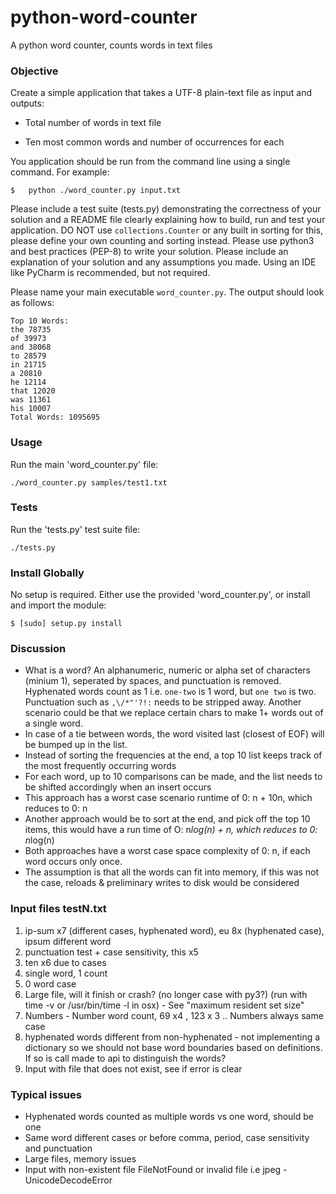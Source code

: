 # python-word-counter
A python word counter, counts words in text files


### Objective ###

Create a simple application that takes a UTF-8 plain-text file as input and outputs:

* Total number of words in text file

* Ten most common words and number of occurrences for each

You application should be run from the command line using a single command. For example:

    $	python ./word_counter.py input.txt

Please include a test suite (tests.py) demonstrating the correctness of your solution and a README file clearly explaining how to build, run and test your application. 
DO NOT use `collections.Counter` or any built in sorting for this, please define your own counting and sorting instead. Please use python3 and best practices (PEP-8) to write your solution. Please include an explanation of your solution and any assumptions you made. Using an IDE like PyCharm is recommended, but not required.

Please name your main executable `word_counter.py`. The output should look as follows:

    Top 10 Words:
    the 78735
    of 39973
    and 38068
    to 28579
    in 21715
    a 20810
    he 12114
    that 12020
    was 11361
    his 10007
    Total Words: 1095695

### Usage ###

Run the main 'word_counter.py' file:

    ./word_counter.py samples/test1.txt


### Tests ###

Run the 'tests.py' test suite file:

    ./tests.py

### Install Globally ###

No setup is required. Either use the provided 'word_counter.py', or install and import the module:

    $ [sudo] setup.py install

### Discussion ###

* What is a word? An alphanumeric, numeric or alpha set of characters (minium 1), seperated by spaces, and punctuation is removed. Hyphenated words count as 1 i.e. `one-two` is 1 word, but `one two` is two. Punctuation such as `,\/*"'?!:` needs to be stripped away. Another scenario could be that we replace certain chars to make 1+ words out of a single word.
* In case of a tie between words, the word visited last (closest of EOF) will be bumped up in the list.
* Instead of sorting the frequencies at the end, a top 10 list keeps track of the most frequently occurring words
* For each word, up to 10 comparisons can be made, and the list needs to be shifted accordingly when an insert occurs
* This approach has a worst case scenario runtime of 0: n + 10n, which reduces to 0: n
* Another approach would be to sort at the end, and pick off the top 10 items, this would have a run time of  O: n*log(n) + n, which reduces to 0: n*log(n)
* Both approaches have a worst case space complexity of 0: n, if each word occurs only once.
* The assumption is that all the words can fit into memory, if this was not the case, reloads & preliminary writes to disk would be considered

### Input files testN.txt ###

 1. ip-sum x7 (different cases, hyphenated word), eu 8x (hyphenated case), ipsum different word
 1. punctuation test + case sensitivity, this x5
 1. ten x6 due to cases
 1. single word, 1 count
 1. 0 word case
 1. Large file, will it finish or crash? (no longer case with py3?)  (run with time -v or /usr/bin/time -l in osx) - See "maximum resident set size"
 1. Numbers - Number word count, 69 x4 , 123 x 3 .. Numbers always same case
 1. hyphenated words different from non-hyphenated - not implementing a dictionary so we should not base word boundaries based on definitions. If so is call made to api to distinguish the words?
 1. Input with file that does not exist, see if error is clear


### Typical issues ###

 * Hyphenated words counted as multiple words vs one word, should be one
 * Same word different cases or before comma, period, case sensitivity and punctuation
 * Large files, memory issues
 * Input with non-existent file FileNotFound or invalid file i.e jpeg - UnicodeDecodeError




